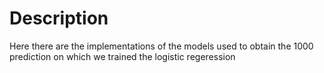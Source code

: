 # Description

Here there are the implementations of the models used to obtain the 1000 prediction on which we trained the logistic regeression